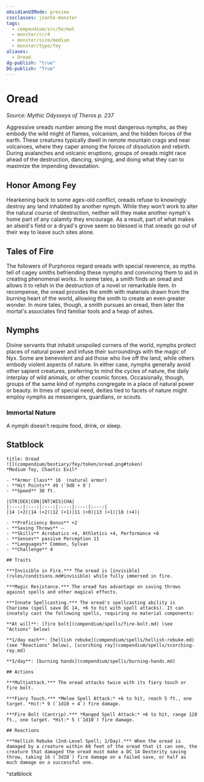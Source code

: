 ```yaml
---
obsidianUIMode: preview
cssclasses: json5e-monster
tags:
  - compendium/src/5e/mot
  - monster/cr/4
  - monster/size/medium
  - monster/type/fey
aliases:
  - Oread
dg-publish: "true"
DG-publish: "True"
---
```

# Oread
*Source: Mythic Odysseys of Theros p. 237*  

Aggressive oreads number among the most dangerous nymphs, as they embody the wild might of flames, volcanism, and the hidden forces of the earth. These creatures typically dwell in remote mountain crags and near volcanoes, where they caper among the forces of dissolution and rebirth. During avalanches and volcanic eruptions, groups of oreads might race ahead of the destruction, dancing, singing, and doing what they can to maximize the impending devastation.

## Honor Among Fey

Hearkening back to some ages-old conflict, oreads refuse to knowingly destroy any land inhabited by another nymph. While they won't work to alter the natural course of destruction, neither will they make another nymph's home part of any calamity they encourage. As a result, part of what makes an alseid's field or a dryad's grove seem so blessed is that oreads go out of their way to leave such sites alone.

## Tales of Fire

The followers of Purphoros regard oreads with special reverence, as myths tell of cagey smiths befriending these nymphs and convincing them to aid in creating phenomenal works. In some tales, a smith finds an oread and allows it to relish in the destruction of a novel or remarkable item. In recompense, the oread provides the smith with materials drawn from the burning heart of the world, allowing the smith to create an even greater wonder. In more tales, though, a smith pursues an oread, then later the mortal's associates find familiar tools and a heap of ashes.

## Nymphs

Divine servants that inhabit unspoiled corners of the world, nymphs protect places of natural power and infuse their surroundings with the magic of Nyx. Some are benevolent and aid those who live off the land, while others embody violent aspects of nature. In either case, nymphs generally avoid other sapient creatures, preferring to mind the cycles of nature, the daily interplay of wild animals, or other cosmic forces. Occasionally, though, groups of the same kind of nymphs congregate in a place of natural power or beauty. In times of special need, deities tied to facets of nature might employ nymphs as messengers, guardians, or scouts.

### Immortal Nature

A nymph doesn't require food, drink, or sleep.

## Statblock

```ad-statblock
title: Oread
![](compendium/bestiary/fey/token/oread.png#token)
*Medium fey, Chaotic Evil*

- **Armor Class** 16  (natural armor)
- **Hit Points** 49 (`9d8 + 9`)
- **Speed** 30 ft.

|STR|DEX|CON|INT|WIS|CHA|
|:---:|:---:|:---:|:---:|:---:|:---:|
|14 (+2)|14 (+2)|12 (+1)|11 (+0)|13 (+1)|18 (+4)|

- **Proficiency Bonus** +2
- **Saving Throws** ⏤
- **Skills** Acrobatics +4, Athletics +4, Performance +6
- **Senses** passive Perception 11
- **Languages** Common, Sylvan
- **Challenge** 4

## Traits

***Invisible in Fire.*** The oread is [invisible](rules/conditions.md#invisible) while fully immersed in fire.

***Magic Resistance.*** The oread has advantage on saving throws against spells and other magical effects.

***Innate Spellcasting.*** The oread's spellcasting ability is Charisma (spell save DC 14, +6 to hit with spell attacks). It can innately cast the following spells, requiring no material components:

**At will**: [fire bolt](compendium/spells/fire-bolt.md) (see "Actions" below)

**1/day each**: [hellish rebuke](compendium/spells/hellish-rebuke.md) (see "Reactions" below), [scorching ray](compendium/spells/scorching-ray.md)

**3/day**: [burning hands](compendium/spells/burning-hands.md)

## Actions

***Multiattack.*** The oread attacks twice with its fiery touch or fire bolt.

***Fiery Touch.*** *Melee Spell Attack:* +6 to hit, reach 5 ft., one target. *Hit:* 9 (`1d10 + 4`) fire damage.

***Fire Bolt (Cantrip).*** *Ranged Spell Attack:* +6 to hit, range 120 ft., one target. *Hit:* 5 (`1d10`) fire damage.

## Reactions

***Hellish Rebuke (2nd-Level Spell; 1/Day).*** When the oread is damaged by a creature within 60 feet of the oread that it can see, the creature that damaged the oread must make a DC 14 Dexterity saving throw, taking 16 (`3d10`) fire damage on a failed save, or half as much damage on a successful one.
```
^statblock
